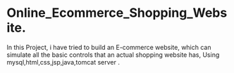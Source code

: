 # Online_Ecommerce_Shopping_Website.
In this Project, i have tried to build an E-commerce website, which can simulate all the basic controls that an actual shopping website has, Using mysql,html,css,jsp,java,tomcat server .
